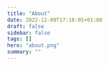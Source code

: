 ```yaml
---
title: "About"
date: 2022-12-09T17:18:05+01:00
draft: false
sidebar: false
tags: []
hero: "about.png"
summary: ""
---
```


